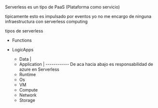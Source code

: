 Serverless es un tipo de PaaS (Plataforma como servicio)

tipicamente esto es impulsado por eventos yo no me encargo de ninguna infraestructura con serverless computing

tipos de serverless
- Functions
- LogicApps


	- Data        |
	- Application |
	------------ De aca hacia abajo es responsabilidad de azure en Serverless
	- Runtime
	- Os
	- VM
	- Compute
	- Network
	- Storage
